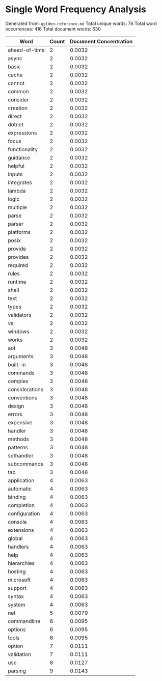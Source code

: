 # Single Word Frequency Analysis

Generated from: `golden-reference.md`
Total unique words: 76
Total word occurrences: 416
Total document words: 630

| Word | Count | Document Concentration |
|------|-------|------------------------|
| ahead-of-time | 2 | 0.0032 |
| async | 2 | 0.0032 |
| basic | 2 | 0.0032 |
| cache | 2 | 0.0032 |
| cannot | 2 | 0.0032 |
| common | 2 | 0.0032 |
| consider | 2 | 0.0032 |
| creation | 2 | 0.0032 |
| direct | 2 | 0.0032 |
| dotnet | 2 | 0.0032 |
| expressions | 2 | 0.0032 |
| focus | 2 | 0.0032 |
| functionality | 2 | 0.0032 |
| guidance | 2 | 0.0032 |
| helpful | 2 | 0.0032 |
| inputs | 2 | 0.0032 |
| integrates | 2 | 0.0032 |
| lambda | 2 | 0.0032 |
| logic | 2 | 0.0032 |
| multiple | 2 | 0.0032 |
| parse | 2 | 0.0032 |
| parser | 2 | 0.0032 |
| platforms | 2 | 0.0032 |
| posix | 2 | 0.0032 |
| provide | 2 | 0.0032 |
| provides | 2 | 0.0032 |
| required | 2 | 0.0032 |
| rules | 2 | 0.0032 |
| runtime | 2 | 0.0032 |
| shell | 2 | 0.0032 |
| text | 2 | 0.0032 |
| types | 2 | 0.0032 |
| validators | 2 | 0.0032 |
| vs | 2 | 0.0032 |
| windows | 2 | 0.0032 |
| works | 2 | 0.0032 |
| aot | 3 | 0.0048 |
| arguments | 3 | 0.0048 |
| built-in | 3 | 0.0048 |
| commands | 3 | 0.0048 |
| complex | 3 | 0.0048 |
| considerations | 3 | 0.0048 |
| conventions | 3 | 0.0048 |
| design | 3 | 0.0048 |
| errors | 3 | 0.0048 |
| expensive | 3 | 0.0048 |
| handler | 3 | 0.0048 |
| methods | 3 | 0.0048 |
| patterns | 3 | 0.0048 |
| sethandler | 3 | 0.0048 |
| subcommands | 3 | 0.0048 |
| tab | 3 | 0.0048 |
| application | 4 | 0.0063 |
| automatic | 4 | 0.0063 |
| binding | 4 | 0.0063 |
| completion | 4 | 0.0063 |
| configuration | 4 | 0.0063 |
| console | 4 | 0.0063 |
| extensions | 4 | 0.0063 |
| global | 4 | 0.0063 |
| handlers | 4 | 0.0063 |
| help | 4 | 0.0063 |
| hierarchies | 4 | 0.0063 |
| hosting | 4 | 0.0063 |
| microsoft | 4 | 0.0063 |
| support | 4 | 0.0063 |
| syntax | 4 | 0.0063 |
| system | 4 | 0.0063 |
| net | 5 | 0.0079 |
| commandline | 6 | 0.0095 |
| options | 6 | 0.0095 |
| tools | 6 | 0.0095 |
| option | 7 | 0.0111 |
| validation | 7 | 0.0111 |
| use | 8 | 0.0127 |
| parsing | 9 | 0.0143 |

